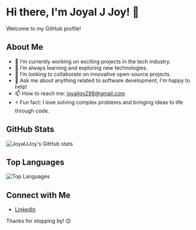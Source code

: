  # Hi there, I'm Joyal J Joy! 👋

Welcome to my GitHub profile!

## About Me

- 🔭 I’m currently working on exciting projects in the tech industry.
- 🌱 I’m always learning and exploring new technologies.
- 👯 I’m looking to collaborate on innovative open-source projects.
- 💬 Ask me about anything related to software development, I'm happy to help!
- 📫 How to reach me: [joyaljoy298@gmail.com](mailto:joyaljoy298@gmail.com)
- ⚡ Fun fact: I love solving complex problems and bringing ideas to life through code.

## GitHub Stats

![JoyalJJoy's GitHub stats](https://github-readme-stats.vercel.app/api?username=JoyalJJoy&show_icons=true&theme=radical)

## Top Languages

![Top Languages](https://github-readme-stats.vercel.app/api/top-langs/?username=JoyalJJoy&layout=compact&theme=radical)

## Connect with Me

- [LinkedIn](https://www.linkedin.com/in/joyal-j-joy-410284286?utm_source=share&utm_campaign=share_via&utm_content=profile&utm_medium=ios_app)
 

 
Thanks for stopping by! 😊
